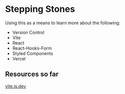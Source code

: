 # Stepping Stones

Using this as a means to learn more about the following:

- Version Control
- Vite
- React
- React-Hooks-Form
- Styled Components
- Vercel

## Resources so far

[vite.js.dev](https://vitejs.dev/guide/)
